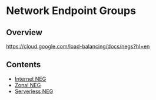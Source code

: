 # Network Endpoint Groups

## Overview

https://cloud.google.com/load-balancing/docs/negs?hl=en

## Contents

+ [Internet NEG](./internet)
+ [Zonal NEG](./zonal)
+ [Serverless NEG](./serverless)
